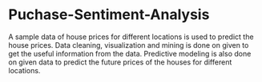 # Puchase-Sentiment-Analysis
A sample data of house prices for different locations is used to predict the house prices. Data cleaning, visualization and mining is done on given to get the useful information from the data. Predictive modeling is also done on given data to predict the future prices of the houses for different locations.
